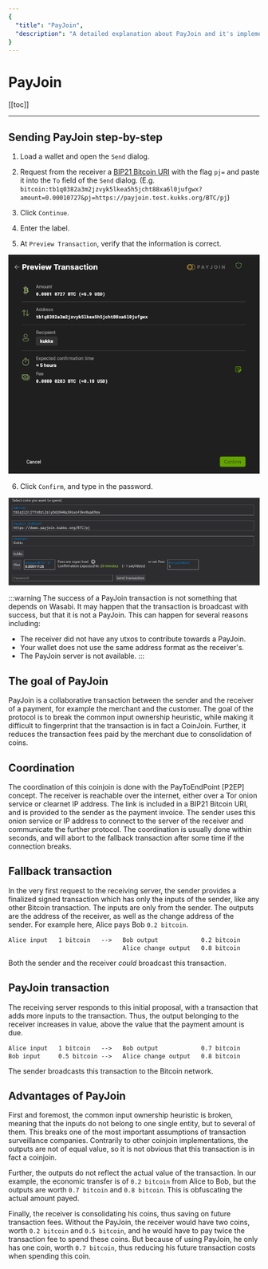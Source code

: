```yaml
---
{
  "title": "PayJoin",
  "description": "A detailed explanation about PayJoin and it's implementation in Wasabi Wallet. This is the Wasabi documentation, an archive of knowledge about the open-source, non-custodial and privacy-focused Bitcoin wallet for desktop."
}
---
```


# PayJoin

[[toc]]

---

## Sending PayJoin step-by-step

1. Load a wallet and open the `Send` dialog.

2. Request from the receiver a [BIP21 Bitcoin URI](https://github.com/bitcoin/bips/blob/master/bip-0021.mediawiki) with the flag `pj=` and paste it into the `To` field of the `Send` dialog.
(E.g. `bitcoin:tb1q0382a3m2jzvyk5lkea5h5jcht88xa6l0jufgwx?amount=0.00010727&pj=https://payjoin.test.kukks.org/BTC/pj`)

3. Click `Continue`.

4. Enter the label.

5. At `Preview Transaction`, verify that the information is correct.

![PayJoinPreviewTransaction](/PayJoinPreviewTransaction.png "PayJoin Preview Transaction")

6. Click `Confirm`, and type in the password.

![Send Bitcoin PayJoin transaction in Wasabi Wallet](/PayJoinSend.png "Send Bitcoin PayJoin transaction in Wasabi Wallet")

:::warning The success of a PayJoin transaction is not something that depends on Wasabi.
It may happen that the transaction is broadcast with success, but that it is not a PayJoin.
This can happen for several reasons including:

- The receiver did not have any utxos to contribute towards a PayJoin.
- Your wallet does not use the same address format as the receiver's.
- The PayJoin server is not available.
:::

## The goal of PayJoin

PayJoin is a collaborative transaction between the sender and the receiver of a payment, for example the merchant and the customer.
The goal of the protocol is to break the common input ownership heuristic, while making it difficult to fingerprint that the transaction is in fact a CoinJoin.
Further, it reduces the transaction fees paid by the merchant due to consolidation of coins.

## Coordination

The coordination of this coinjoin is done with the PayToEndPoint [P2EP] concept.
The receiver is reachable over the internet, either over a Tor onion service or clearnet IP address.
The link is included in a BIP21 Bitcoin URI, and is provided to the sender as the payment invoice.
The sender uses this onion service or IP address to connect to the server of the receiver and communicate the further protocol.
The coordination is usually done within seconds, and will abort to the fallback transaction after some time if the connection breaks.

## Fallback transaction

In the very first request to the receiving server, the sender provides a finalized signed transaction which has only the inputs of the sender, like any other Bitcoin transaction.
The inputs are only from the sender.
The outputs are the address of the receiver, as well as the change address of the sender.
For example here, Alice pays Bob `0.2 bitcoin`.

```
Alice input   1 bitcoin   -->   Bob output            0.2 bitcoin
                                Alice change output   0.8 bitcoin
```

Both the sender and the receiver _could_ broadcast this transaction.

## PayJoin transaction

The receiving server responds to this initial proposal, with a transaction that adds more inputs to the transaction.
Thus, the output belonging to the receiver increases in value, above the value that the payment amount is due.

```
Alice input   1 bitcoin   -->   Bob output            0.7 bitcoin
Bob input     0.5 bitcoin -->   Alice change output   0.8 bitcoin
```

The sender broadcasts this transaction to the Bitcoin network.

## Advantages of PayJoin

First and foremost, the common input ownership heuristic is broken, meaning that the inputs do not belong to one single entity, but to several of them.
This breaks one of the most important assumptions of transaction surveillance companies.
Contrarily to other coinjoin implementations, the outputs are not of equal value, so it is not obvious that this transaction is in fact a coinjoin.

Further, the outputs do not reflect the actual value of the transaction.
In our example, the economic transfer is of `0.2 bitcoin` from Alice to Bob, but the outputs are worth `0.7 bitcoin` and `0.8 bitcoin`.
This is obfuscating the actual amount payed.

Finally, the receiver is consolidating his coins, thus saving on future transaction fees.
Without the PayJoin, the receiver would have two coins, worth `0.2 bitcoin` and `0.5 bitcoin`, and he would have to pay twice the transaction fee to spend these coins.
But because of using PayJoin, he only has one coin, worth `0.7 bitcoin`, thus reducing his future transaction costs when spending this coin.
